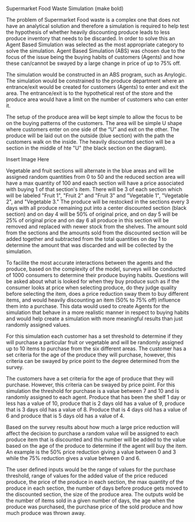 
Supermarket Food Waste Simulation (make bold)

The problem of Supermarket Food waste is a complex one that does not have an analytical solution and therefore a simulation is required to help test the hypothesis of whether heavily discounting produce leads to less produce inventory that needs to be discarded.  In order to solve this an Agent Based Simulation was selected as the most appropriate category to solve the simulation.  Agent Based Simulation (ABS) was chosen due to the focus of the issue being the buying habits of customers (Agents) and how these can/cannot be swayed by a large change in price of up to 75% off.

The simulation would be constructed in an ABS program, such as Anylogic.  The simulation would be constrained to the produce department where an entrance/exit would be created for customers (Agents) to enter and exit the area.  The entrance/exit is to the hypothetical rest of the store and the produce area would have a limit on the number of customers who can enter it.

The setup of the produce area will be kept simple to allow the focus to be on the buying patterns of the customers.  The area will be simple U shape where customers enter on one side of the “U” and exit on the other.  The produce will be laid out on the outside (blue section) with the path the customers walk on the inside.  The heavily discounted section will be a section in the middle of hte "U" (the black section on the diagram).

Insert Image Here

Vegetable and fruit sections will alternate in the blue areas and will be assigned random quantities from 0 to 50 and the reduced section area will have a max quantity of 100 and eaach section will have a price associated with buying 1 of that section's item.  There will be 3 of each section which will be labeled "Fruit 1", "Fruit 2" and "Fruit 3" and "Vegetable 1", "Vegetable 2", and "Vegetable 3."  The produce will be restocked in the sections every 3 days with all produce remaining put into a center discounted section (black section) and on day 4 will be 50% of original price, and on day 5 will be 25% of original price and on day 6 all produce in this section will be removed and replaced with newer stock from the shelves.  The amount sold from the sections and the amounts sold from the discounted section will be added together and subtracted from the total quantities on day 1 to determine the amount that was discarded and will be collected by the simulation.  

To facilite the most accurate interactions between the agents and the produce, based on the complexity of the model, surveys will be conducted of 1000 consumers to determine their produce buying habits.  Questions will be asked about what is looked for when they buy produce such as if the consumer looks at price when selecting produce, do they judge quality before selecting the item, does a price reduction sway them to buy different items, and would heavily discounting an item (50% to 75% off) influence them into a purchase.  This data would used to create Agents for the simulation that behave in a more realistic manner in respect to buying habits and would help create a simulation with more meaningful results than just randomly assigned values.

For this simulation each customer has a set threshold to determine if they will purchase a particular fruit or vegetable and will be randomly assigned up to 10 items to purchase from the six different areas.  The customer has a set criteria for the age of the produce they will purchase, however, this criteria can be swayed by price point to the degree determined from the survey.  

The customers have a set criteria for the age of produce that they will purchase.  However, this criteria can be swayed by price point.  For this simulation the threshold for purchase is a value between 7 and 10 and is randomly assigned to each agent.  Produce that has been the shelf 1 day or less has a value of 10, produce that is 2 days old has a value of 9, produce that is 3 days old has a value of 8.  Produce that is 4 days old has a value of 6 and produce that is 5 days old has a value of 4.  

Based on the survey results about how much a large price reduction will affect the decision to purchase a random value will be assigned to each produce item that is discounted and this number will be added to the value based on the age of the produce to determine if the agent will buy the item.  An example is the 50% price reduction giving a value between 0 and 3 while the 75% reduction gives a value between 0 and 6.

The user defined inputs would be the range of values for the purchase threshold, range of values for the added value of the price reduced produce, the price of the produce in each section, the max quantity of the produce in each section, the number of days before produce gets moved to the discounted section, the size of the produce area.  The outputs wold be the number of items sold in a given number of days, the age when the produce was purchased, the purchase price of the sold produce and how much produce was thrown away.
